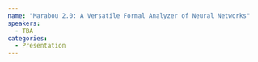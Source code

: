 ```yaml
---
name: "Marabou 2.0: A Versatile Formal Analyzer of Neural Networks"
speakers:
  - TBA
categories:
  - Presentation
---
```

